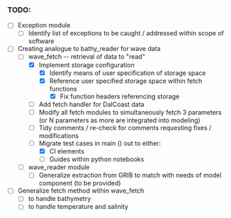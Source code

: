 ### TODO:

- [ ] Exception module
    - [ ] Identify list of exceptions to be caught / addressed within scope of software
- [ ] Creating analogue to bathy_reader for wave data
    - [ ] wave_fetch -- retrieval of data to "read"
        - [x] Implement storage configuration
            - [x] Identify means of user specification of storage space
            - [x] Reference user specified storage space within fetch functions
                - [x] Fix function headers referencing storage
        - [ ] Add fetch handler for DalCoast data
        - [ ] Modify all fetch modules to simultaneously fetch 3 parameters (or N parameters as more are integrated into modeling)
        - [ ] Tidy comments / re-check for comments requesting fixes / modifications
        - [ ] Migrate test cases in main () out to either:
            - [x] CI elements
            - [ ] Guides within python notebooks
    - [ ] wave_reader module
        - [ ] Generalize extraction from GRIB to match with needs of model component (to be provided)
- [ ] Generalize fetch method within wave_fetch 
    - [ ] to handle bathymetry
    - [ ] to handle temperature and salinity
